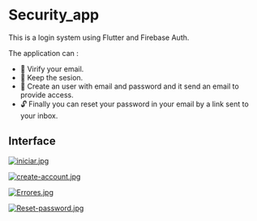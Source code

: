 # Security_app

This is a login system using Flutter and Firebase Auth.

The application can :
- :speech_balloon: Virify your email.
- :bust_in_silhouette: Keep the sesion.
- :bell: Create an user with email and password and it send an email to provide access.
- :unlock: Finally you can reset your password in your email by a link sent to your inbox. 

## Interface

[![iniciar.jpg](https://i.postimg.cc/qMFPQ26t/iniciar.jpg)](https://postimg.cc/Xpw1YG83)

[![create-account.jpg](https://i.postimg.cc/59sdYhxS/create-account.jpg)](https://postimg.cc/5jQkDkQX)

[![Errores.jpg](https://i.postimg.cc/pLngSyKs/Errores.jpg)](https://postimg.cc/qN4bhJbK)

[![Reset-password.jpg](https://i.postimg.cc/rFz6SfsX/Reset-password.jpg)](https://postimg.cc/kBrhCFWf)
